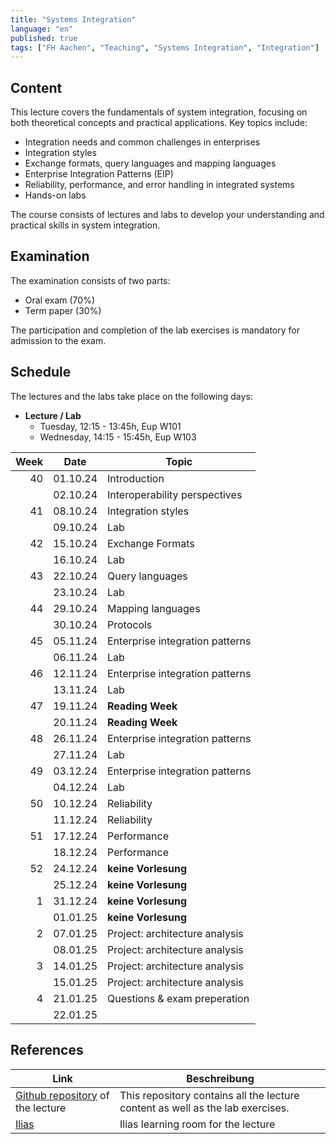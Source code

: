```yaml
---
title: "Systems Integration"
language: "en"
published: true
tags: ["FH Aachen", "Teaching", "Systems Integration", "Integration"]
---
```


## Content

This lecture covers the fundamentals of system integration, focusing on both
theoretical concepts and practical applications. Key topics include:

- Integration needs and common challenges in enterprises
- Integration styles
- Exchange formats, query languages and mapping languages
- Enterprise Integration Patterns (EIP)
- Reliability, performance, and error handling in integrated systems
- Hands-on labs

The course consists of lectures and labs to develop your understanding and
practical skills in system integration.

## Examination

The examination consists of two parts:

- Oral exam (70%)
- Term paper (30%)

The participation and completion of the lab exercises is mandatory
for admission to the exam.

## Schedule

The lectures and the labs take place on the following days:

- **Lecture / Lab**
  - Tuesday, 12:15 - 13:45h, Eup W101
  - Wednesday, 14:15 - 15:45h, Eup W103

| Week | Date     | Topic                           |
| ---: | -------- | ------------------------------- |
|   40 | 01.10.24 | Introduction                    |
|      | 02.10.24 | Interoperability perspectives   |
|   41 | 08.10.24 | Integration styles              |
|      | 09.10.24 | Lab                             |
|   42 | 15.10.24 | Exchange Formats                |
|      | 16.10.24 | Lab                             |
|   43 | 22.10.24 | Query languages                 |
|      | 23.10.24 | Lab                             |
|   44 | 29.10.24 | Mapping languages               |
|      | 30.10.24 | Protocols                       |
|   45 | 05.11.24 | Enterprise integration patterns |
|      | 06.11.24 | Lab                             |
|   46 | 12.11.24 | Enterprise integration patterns |
|      | 13.11.24 | Lab                             |
|   47 | 19.11.24 | **Reading Week**                |
|      | 20.11.24 | **Reading Week**                |
|   48 | 26.11.24 | Enterprise integration patterns |
|      | 27.11.24 | Lab                             |
|   49 | 03.12.24 | Enterprise integration patterns |
|      | 04.12.24 | Lab                             |
|   50 | 10.12.24 | Reliability                     |
|      | 11.12.24 | Reliability                     |
|   51 | 17.12.24 | Performance                     |
|      | 18.12.24 | Performance                     |
|   52 | 24.12.24 | **keine Vorlesung**             |
|      | 25.12.24 | **keine Vorlesung**             |
|    1 | 31.12.24 | **keine Vorlesung**             |
|      | 01.01.25 | **keine Vorlesung**             |
|    2 | 07.01.25 | Project: architecture analysis  |
|      | 08.01.25 | Project: architecture analysis  |
|    3 | 14.01.25 | Project: architecture analysis  |
|      | 15.01.25 | Project: architecture analysis  |
|    4 | 21.01.25 | Questions & exam preperation    |
|      | 22.01.25 |                                 |

## References

| Link                                                                                 | Beschreibung                                                                   |
| ------------------------------------------------------------------------------------ | ------------------------------------------------------------------------------ |
| [Github repository](https://github.com/ceedee666/systems-integration) of the lecture | This repository contains all the lecture content as well as the lab exercises. |
| [Ilias](https://www.ili.fh-aachen.de/goto_elearning_crs_1312630.html)                | Ilias learning room for the lecture                                            |
